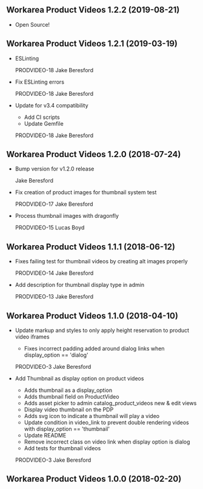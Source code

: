 Workarea Product Videos 1.2.2 (2019-08-21)
--------------------------------------------------------------------------------

*   Open Source!



Workarea Product Videos 1.2.1 (2019-03-19)
--------------------------------------------------------------------------------

*   ESLinting

    PRODVIDEO-18
    Jake Beresford

*   Fix ESLinting errors

    PRODVIDEO-18
    Jake Beresford

*   Update for v3.4 compatibility

    * Add CI scripts
    * Update Gemfile

    PRODVIDEO-18
    Jake Beresford



Workarea Product Videos 1.2.0 (2018-07-24)
--------------------------------------------------------------------------------

*   Bump version for v1.2.0 release

    Jake Beresford

*   Fix creation of product images for thumbnail system test

    PRODVIDEO-17
    Jake Beresford

*   Process thumbnail images with dragonfly

    PRODVIDEO-15
    Lucas Boyd



Workarea Product Videos 1.1.1 (2018-06-12)
--------------------------------------------------------------------------------

*   Fixes failing test for thumbnail videos by creating alt images properly

    PRODVIDEO-14
    Jake Beresford

*   Add description for thumbnail display type in admin

    PRODVIDEO-13
    Jake Beresford



Workarea Product Videos 1.1.0 (2018-04-10)
--------------------------------------------------------------------------------

*   Update markup and styles to only apply height reservation to product video iframes

    * Fixes incorrect padding added around dialog links when display_option == 'dialog'

    PRODVIDEO-3
    Jake Beresford

*   Add Thumbnail as display option on product videos

    * Adds thumbnail as a display_option
    * Adds thumbnail field on ProductVideo
    * Adds asset picker to admin catalog_product_videos new & edit views
    * Display video thumbnail on the PDP
    * Adds svg icon to indicate a thumbnail will play a video
    * Update condition in video_link to prevent double rendering videos with display_option == 'thumbnail'
    * Update README
    * Remove incorrect class on video link when display option is dialog
    * Add tests for thumbnail videos

    PRODVIDEO-3
    Jake Beresford


Workarea Product Videos 1.0.0 (2018-02-20)
--------------------------------------------------------------------------------
